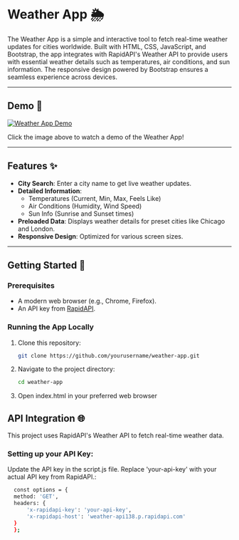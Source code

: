 # Weather App 🌦️

The Weather App is a simple and interactive tool to fetch real-time weather updates for cities worldwide. Built with HTML, CSS, JavaScript, and Bootstrap, the app integrates with RapidAPI's Weather API to provide users with essential weather details such as temperatures, air conditions, and sun information. The responsive design powered by Bootstrap ensures a seamless experience across devices.

---

## Demo 🎥

[![Weather App Demo](https://img.youtube.com/vi/1ivanspG59E/0.jpg)](https://www.youtube.com/watch?v=1ivanspG59E)

Click the image above to watch a demo of the Weather App!


---

## Features ✨

- **City Search**: Enter a city name to get live weather updates.
- **Detailed Information**:
  - Temperatures (Current, Min, Max, Feels Like)
  - Air Conditions (Humidity, Wind Speed)
  - Sun Info (Sunrise and Sunset times)
- **Preloaded Data**: Displays weather details for preset cities like Chicago and London.
- **Responsive Design**: Optimized for various screen sizes.

---

## Getting Started 🚀

### Prerequisites

- A modern web browser (e.g., Chrome, Firefox).
- An API key from [RapidAPI](https://rapidapi.com).

### Running the App Locally

1. Clone this repository:
   ```bash
   git clone https://github.com/yourusername/weather-app.git
2. Navigate to the project directory:
   ```bash
   cd weather-app
3. Open index.html in your preferred web browser

## API Integration 🌐
This project uses RapidAPI's Weather API to fetch real-time weather data.

### Setting up your API Key:
Update the API key in the script.js file. Replace 'your-api-key' with your actual API key from RapidAPI.:
  ```bash
    const options = {
    method: 'GET',
    headers: {
        'x-rapidapi-key': 'your-api-key',
        'x-rapidapi-host': 'weather-api138.p.rapidapi.com'
    }
    };


